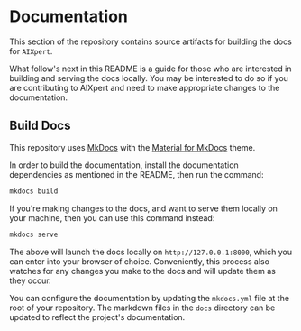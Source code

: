 # Documentation

This section of the repository contains source artifacts for building the docs for
`AIXpert`.

What follow's next in this README is a guide for those who are interested in building
and serving the docs locally. You may be interested to do so if you are contributing
to AIXpert and need to make appropriate changes to the documentation.

## Build Docs
This repository uses [MkDocs](https://www.mkdocs.org/) with the
[Material for MkDocs](https://squidfunk.github.io/mkdocs-material/) theme.

In order to build the documentation, install the documentation dependencies as mentioned
in the README, then run the command:

```bash
mkdocs build
```

If you're making changes to the docs, and want to serve them locally on your machine,
then you can use this command instead:

```bash
mkdocs serve
```

The above will launch the docs locally on `http://127.0.0.1:8000`, which you can
enter into your browser of choice. Conveniently, this process also watches for any
changes you make to the docs and will update them as they occur.

You can configure the documentation by updating the `mkdocs.yml` file at the root of
your repository. The markdown files in the `docs` directory can be updated to reflect
the project's documentation.
